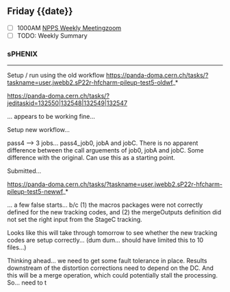 ## Friday {{date}}

- [ ] 1000AM [NPPS Weekly Meeting](https://docs.google.com/document/d/1YfTyXPeXNQU4XUB28bvHJolgyBIJ2bfrd0u9Gd3WD70/edit)[zoom](https://bnl.zoomgov.com/j/16157150845?pwd=NXNqTi9ZWEFBKzYwRXQ5U3NXU1dBZz09)
- [ ] TODO: Weekly Summary

### sPHENIX 
--------------------------------


Setup / run using the old workflow
https://panda-doma.cern.ch/tasks/?taskname=user.jwebb2.sP22r-hfcharm-pileup-test5-oldwf_*

https://panda-doma.cern.ch/tasks/?jeditaskid=132550|132548|132549|132547

... appears to be working fine...


Setup new workflow...

pass4 --> 3 jobs... pass4_job0, jobA and jobC.  There is no apparent difference between the call arguements of job0, jobA and jobC.  Some difference with the original.  Can use this as a starting point.

Submitted...

https://panda-doma.cern.ch/tasks/?taskname=user.jwebb2.sP22r-hfcharm-pileup-test5-newwf_*

... a few false starts... b/c (1) the macros packages were not correctly defined for the new tracking codes, and (2) the mergeOutputs definition did not set the right input from the StageC tracking.

Looks like this will take through tomorrow to see whether the new tracking codes are setup correctly... (dum dum... should have limited this to 10 files...)

Thinking ahead... we need to get some fault tolerance in place.  Results downstream of the distortion corrections need to depend on the DC.  And this will be a merge operation, which could potentially stall the processing.  So... need to t

